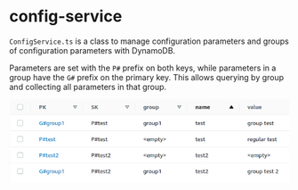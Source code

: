 # config-service

`ConfigService.ts` is a class to manage configuration parameters and groups of configuration parameters with DynamoDB.

Parameters are set with the `P#` prefix on both keys, while parameters in a group have the `G#` prefix on the primary key. This allows querying by group and collecting all parameters in that group.

![parameters](./parameters.png)
